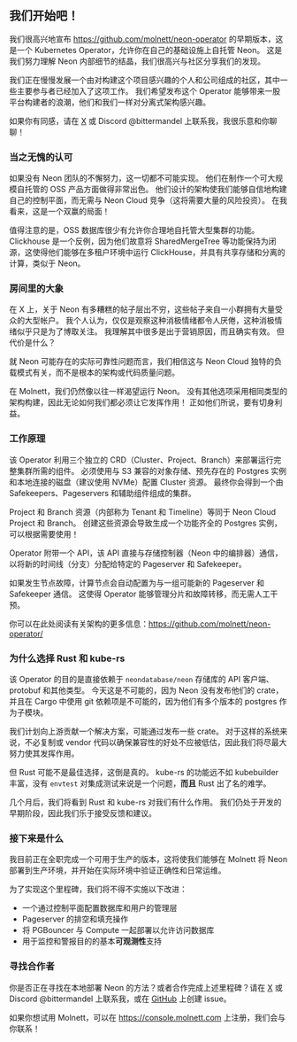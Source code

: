 ## 我们开始吧！

我们很高兴地宣布 <https://github.com/molnett/neon-operator> 的早期版本，这是一个 Kubernetes Operator，允许你在自己的基础设施上自托管 Neon。 这是我们努力理解 Neon 内部细节的结晶，我们很高兴与社区分享我们的发现。

我们正在慢慢发展一个由对构建这个项目感兴趣的个人和公司组成的社区，其中一些主要参与者已经加入了这项工作。 我们希望发布这个 Operator 能够带来一股平台构建者的浪潮，他们和我们一样对分离式架构感兴趣。

如果你有同感，请在 [X](https://X.com/jonathangrahl) 或 Discord @bittermandel 上联系我，我很乐意和你聊聊！

### 当之无愧的认可

如果没有 Neon 团队的不懈努力，这一切都不可能实现。 他们在制作一个可大规模自托管的 OSS 产品方面做得非常出色。 他们设计的架构使我们能够自信地构建自己的控制平面，而无需与 Neon Cloud 竞争（这将需要大量的风险投资）。 在我看来，这是一个双赢的局面！

值得注意的是，OSS 数据库很少有允许你合理地自托管大型集群的功能。 Clickhouse 是一个反例，因为他们故意将 SharedMergeTree 等功能保持为闭源，这使得他们能够在多租户环境中运行 ClickHouse，并具有共享存储和分离的计算，类似于 Neon。

### 房间里的大象

在 X 上，关于 Neon 有多糟糕的帖子层出不穷，这些帖子来自一小群拥有大量受众的大型帐户。 我个人认为，仅仅是观察这种消极情绪都令人厌倦，这种消极情绪似乎只是为了博取关注。 我理解其中很多是出于营销原因，而且确实有效。 但代价是什么？

就 Neon 可能存在的实际可靠性问题而言，我们相信这与 Neon Cloud 独特的负载模式有关，而不是根本的架构或代码质量问题。

在 Molnett，我们仍然像以往一样渴望运行 Neon。 没有其他选项采用相同类型的架构构建，因此无论如何我们都必须让它发挥作用！ 正如他们所说，要有切身利益。

### 工作原理

该 Operator 利用三个独立的 CRD（Cluster、Project、Branch）来部署运行完整集群所需的组件。 必须使用与 S3 兼容的对象存储、预先存在的 Postgres 实例和本地连接的磁盘（建议使用 NVMe）配置 Cluster 资源。 最终你会得到一个由 Safekeepers、Pageservers 和辅助组件组成的集群。

Project 和 Branch 资源（内部称为 Tenant 和 Timeline）等同于 Neon Cloud Project 和 Branch。 创建这些资源会导致生成一个功能齐全的 Postgres 实例，可以根据需要使用！

Operator 附带一个 API，该 API 直接与存储控制器（Neon 中的编排器）通信，以将新的时间线（分支）分配给特定的 Pageserver 和 Safekeeper。

如果发生节点故障，计算节点会自动配置为与一组可能新的 Pageserver 和 Safekeeper 通信。 这使得 Operator 能够管理分片和故障转移，而无需人工干预。

你可以在此处阅读有关架构的更多信息：<https://github.com/molnett/neon-operator/>

### 为什么选择 Rust 和 kube-rs

该 Operator 的目的是直接依赖于 `neondatabase/neon` 存储库的 API 客户端、protobuf 和其他类型。 今天这是不可能的，因为 Neon 没有发布他们的 crate，并且在 Cargo 中使用 git 依赖项是不可能的，因为他们有多个版本的 postgres 作为子模块。

我们计划向上游贡献一个解决方案，可能通过发布一些 crate。 对于这样的系统来说，不必复制或 vendor 代码以确保兼容性的好处不应被低估，因此我们将尽最大努力使其发挥作用。

但 Rust 可能不是最佳选择，这倒是真的。 kube-rs 的功能远不如 kubebuilder 丰富，没有 `envtest` 对集成测试来说是一个问题，**而且** Rust 出了名的难学。

几个月后，我们将看到 Rust 和 kube-rs 对我们有什么作用。 我们仍处于开发的早期阶段，因此我们乐于接受反馈和建议。

### 接下来是什么

我目前正在全职完成一个可用于生产的版本，这将使我们能够在 Molnett 将 Neon 部署到生产环境，并开始在实际环境中验证正确性和日常运维。

为了实现这个里程碑，我们将不得不实施以下改进：

* 一个通过控制平面配置数据库和用户的管理层
* Pageserver 的排空和填充操作
* 将 PGBouncer 与 Compute 一起部署以允许访问数据库
* 用于监控和警报目的的基本**可观测性**支持

### 寻找合作者

你是否正在寻找在本地部署 Neon 的方法？或者合作完成上述里程碑？请在 [X](https://X.com/jonathangrahl) 或 Discord @bittermandel 上联系我，或在 [GitHub](https://github.com/molnett/neon-operator) 上创建 issue。

如果你想试用 Molnett，可以在 <https://console.molnett.com> 上注册，我们会与你联系！
